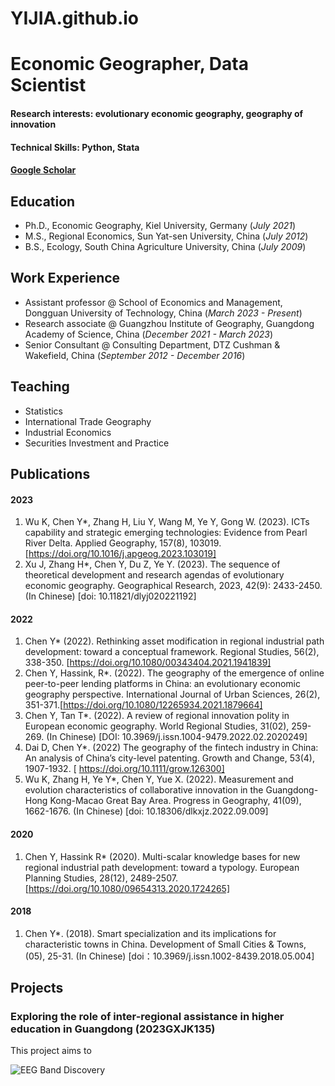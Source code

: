 # YIJIA.github.io

# Economic Geographer, Data Scientist

#### Research interests: evolutionary economic geography, geography of innovation 
#### Technical Skills: Python, Stata
#### [Google Scholar](https://scholar.google.com/citations?user=yJg1axYAAAAJ&hl=en&oi=sra )

## Education
- Ph.D., Economic Geography, Kiel University, Germany (_July 2021_)								       		
- M.S., Regional Economics, Sun Yat-sen University, China (_July 2012_)	 			        		
- B.S., Ecology, South China Agriculture University, China (_July 2009_)

## Work Experience
- Assistant professor @ School of Economics and Management, Dongguan University of Technology, China (_March 2023 - Present_)							       		
- Research associate @ Guangzhou Institute of Geography, Guangdong Academy of Science, China (_December 2021 - March 2023_)			        		
- Senior Consultant @ Consulting Department, DTZ Cushman & Wakefield, China (_September 2012 - December 2016_)

## Teaching
- Statistics
- International Trade Geography
- Industrial Economics
- Securities Investment and Practice

## Publications
#### 2023
1. Wu K, Chen Y*, Zhang H, Liu Y, Wang M, Ye Y, Gong W. (2023). ICTs capability and strategic emerging technologies: Evidence from Pearl River Delta. Applied Geography, 157(8), 103019. [https://doi.org/10.1016/j.apgeog.2023.103019]
2. Xu J, Zhang H*, Chen Y, Du Z, Ye Y. (2023). The sequence of theoretical development and research agendas of evolutionary economic geography. Geographical Research, 2023, 42(9): 2433-2450. (In Chinese) [doi: 10.11821/dlyj020221192]

#### 2022
1. Chen Y* (2022). Rethinking asset modification in regional industrial path development: toward a conceptual framework. Regional Studies, 56(2), 338-350. [https://doi.org/10.1080/00343404.2021.1941839]
2. Chen Y, Hassink, R*. (2022). The geography of the emergence of online peer-to-peer lending platforms in China: an evolutionary economic geography perspective. International Journal of Urban Sciences, 26(2), 351-371.[https://doi.org/10.1080/12265934.2021.1879664]
3. Chen Y, Tan T*. (2022). A review of regional innovation polity in European economic geography. World Regional Studies, 31(02), 259-269. (In Chinese) [DOI: 10.3969/j.issn.1004-9479.2022.02.2020249]
4. Dai D, Chen Y*. (2022) The geography of the fintech industry in China: An analysis of China’s city-level patenting. Growth and Change, 53(4), 1907-1932. [ https://doi.org/10.1111/grow.126300]
5. Wu K, Zhang H, Ye Y*, Chen Y, Yue X. (2022). Measurement and evolution characteristics of collaborative innovation in the Guangdong-Hong Kong-Macao Great Bay Area. Progress in Geography, 41(09), 1662-1676. (In Chinese) [doi: 10.18306/dlkxjz.2022.09.009]

#### 2020
1. Chen Y, Hassink R* (2020). Multi-scalar knowledge bases for new regional industrial path development: toward a typology. European Planning Studies, 28(12), 2489-2507. [https://doi.org/10.1080/09654313.2020.1724265]

#### 2018
1. Chen Y*. (2018). Smart specialization and its implications for characteristic towns in China. Development of Small Cities & Towns, (05), 25-31. (In Chinese) [doi：10.3969/j.issn.1002-8439.2018.05.004]



## Projects
###  Exploring the role of inter-regional assistance in higher education in Guangdong (2023GXJK135)

This project aims to 

![EEG Band Discovery](/assets/img/eeg_band_discovery.jpeg)
